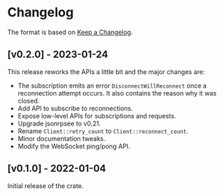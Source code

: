 # Changelog

The format is based on [Keep a Changelog].

[Keep a Changelog]: http://keepachangelog.com/en/1.0.0/

## [v0.2.0] - 2023-01-24

This release reworks the APIs a little bit and the major changes are:
- The subscription emits an error `DisconnectWillReconnect` once
a reconnection attempt occurs. It also contains the reason why it
was closed.
- Add API to subscribe to reconnections.
- Expose low-level APIs for subscriptions and requests.
- Upgrade jsonrpsee to v0.21.
- Rename `Client::retry_count` to `Client::reconnect_count`.
- Minor documentation tweaks.
- Modify the WebSocket ping/pong API.

## [v0.1.0] - 2022-01-04

Initial release of the crate.

